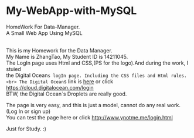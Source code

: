 # My-WebApp-with-MySQL
HomeWork For Data-Manager.<br>
A Small Web App Using MySQL<br><br>


This is my Homework for the Data Manager.<br>
My Name is ZhangTao, My Student ID is 14211045.<br>
The LogIn page uses Html and CSS,(PS for the logo).And during the work, I stuied <br>
the <a herf="https://en.wikipedia.org/wiki/DigitalOcean">Digital Ocean</a>`s logIn page. Including the CSS files and Html rules.<br>
The Digital Ocean`s link is <a href="https://cloud.digitalocean.com/login">here</a> or click https://cloud.digitalocean.com/login<br>
BTW, the Digital Ocean`s Droplets are really good.<br>


The page is very easy, and this is just a model, cannot do any real work.(Log In or sign up)<br>
You can test the page <a herf="http://www.ynotme.me/login.html">here</a> or click http://www.ynotme.me/login.html<br>

Just for Study. :)
